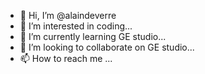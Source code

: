 - 👋 Hi, I’m @alaindeverre
- 👀 I’m interested in coding...
- 🌱 I’m currently learning GE studio...
- 💞️ I’m looking to collaborate on GE studio...
- 📫 How to reach me ...

<!---
alaindeverre/alaindeverre is a ✨ special ✨ repository because its `README.md` (this file) appears on your GitHub profile.
You can click the Preview link to take a look at your changes.
--->

